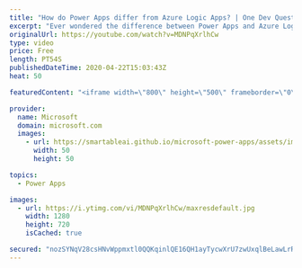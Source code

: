 ```yaml
---
title: "How do Power Apps differ from Azure Logic Apps? | One Dev Question: Dona Sarkar"
excerpt: "Ever wondered the difference between Power Apps and Azure Logic Apps? In the One Dev Question series, Principal Cloud Advocate Dona Sarkar explains just how different they are.    For more information, visit: https://docs.microsoft.com/powerapps/powerapps-overview/?WT.mc_id=onedevquestion-c9-donasa"
originalUrl: https://youtube.com/watch?v=MDNPqXrlhCw
type: video
price: Free
length: PT54S
publishedDateTime: 2020-04-22T15:03:43Z
heat: 50

featuredContent: "<iframe width=\"800\" height=\"500\" frameborder=\"0\" src=\"https://www.youtube.com/embed/MDNPqXrlhCw\" allow=\"accelerometer; autoplay; encrypted-media; gyroscope; picture-in-picture\" allowfullscreen></iframe>"

provider:
  name: Microsoft
  domain: microsoft.com
  images:
    - url: https://smartableai.github.io/microsoft-power-apps/assets/images/organizations/microsoft.com-50x50.jpg
      width: 50
      height: 50

topics:
  - Power Apps

images:
  - url: https://i.ytimg.com/vi/MDNPqXrlhCw/maxresdefault.jpg
    width: 1280
    height: 720
    isCached: true

secured: "nozSYNqV28csHNvWppmxtl0QQKqinlQE16QH1ayTycwXrU7zwUxqlBeLawLrR3h5Wb2ES+7rCkOJEsMvlwbLuV4csWLYhYba2/Zx3sjjACeIDjeGieClANr2DCNQhdZzOFV8H6OdaOFcYn/sH/2cyp54UayRkCVQ3W7zNc4ramm2i4CSaX4Xz2gUwnxFalZNscAZI13S9rs4yarFqrBlpJhPX9L85HNLWyFwFdLOeg5BH6ROrhppnhwW/jsqqb5Ufc8461WD1UCEfcL8r7hzpyiXmW+Tsw7TxEhIzE1tRi4E4PYMET9qKKqAOlZsl2H1uLxv4dh7y2xNFyOeUAQNDX9dcnGndIAyK5ykwDY71APZJ4QAtEZ+J/8C0NRPS1lk6tOgx2N1Q0mBrHdMDMLjIJZZK/B7B5x1qEpgcxq0L0I=;Fu/CNbrhoW6ty9q94yv3Hw=="
---
```


